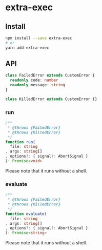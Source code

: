 # extra-exec
## Install
```sh
npm install --save extra-exec
# or
yarn add extra-exec
```

## API
```ts
class FailedError extends CustomError {
  readonly code: number
  readonly message: string
}

class KilledError extends CustomError {}
```

### run
```ts
/**
 * @throws {FailedError}
 * @throws {KilledError}
 */
function run(
  file: string
, args: string[]
, options?: { signal?: AbortSignal }
): Promise<void>
```

Please note that it runs without a shell.

### evaluate
```ts
/**
 * @throws {FailedError}
 * @throws {KilledError}
 */
function evaluate(
  file: string
, args: string[]
, options?: { signal?: AbortSignal }
): Promise<string>
```

Please note that it runs without a shell.
